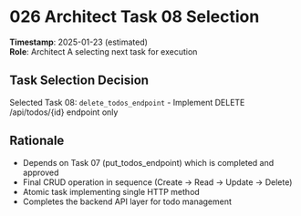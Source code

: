 # 026 Architect Task 08 Selection
**Timestamp**: 2025-01-23 (estimated)  
**Role**: Architect A selecting next task for execution

## Task Selection Decision
Selected Task 08: `delete_todos_endpoint` - Implement DELETE /api/todos/{id} endpoint only

## Rationale
- Depends on Task 07 (put_todos_endpoint) which is completed and approved
- Final CRUD operation in sequence (Create → Read → Update → Delete)
- Atomic task implementing single HTTP method
- Completes the backend API layer for todo management